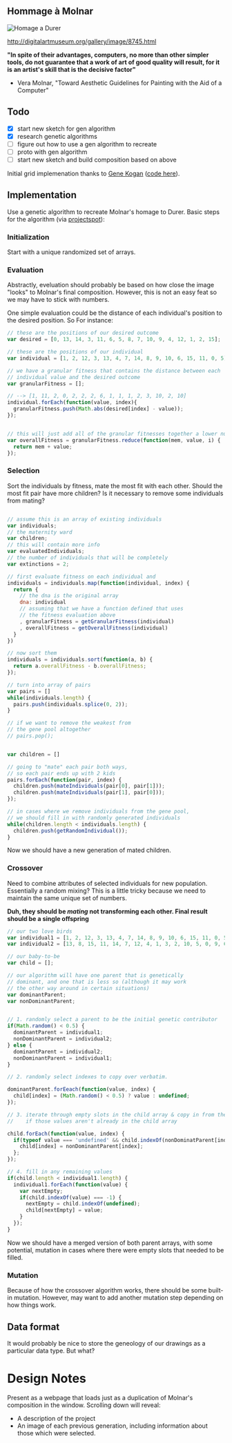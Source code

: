 Hommage à Molnar
---------------- 

![Homage a Durer](http://digitalartmuseum.org/molnar/images/molnar_hommage_d_rer.jpg)

http://digitalartmuseum.org/gallery/image/8745.html

**"In spite of their advantages, computers, no more than other simpler tools, do not guarantee that a work of art of good quality will result, for it is an artist's skill that is the decisive factor"**

 - Vera Molnar, "Toward Aesthetic Guidelines for Painting with the Aid of a Computer"

Todo
----

 - [x] start new sketch for gen algorithm
 - [x] research genetic algorithms
 - [ ] figure out how to use a gen algorithm to recreate
 - [ ] proto with gen algorithm 
 - [ ] start new sketch and build composition based on above

Initial grid implemenation thanks to [Gene Kogan](http://twitter.com/genekogan) ([code here](https://github.com/genekogan/sfpc-code)).


Implementation
---------------

Use a genetic algorithm to recreate Molnar's homage to Durer. Basic steps for the algorithm (via [projectspot](http://www.theprojectspot.com/tutorial-post/creating-a-genetic-algorithm-for-beginners/3)):


### Initialization

Start with a unique randomized set of arrays.

### Evaluation

Abstractly, eveluation should probably be based on how close the image "looks" to Molnar's final composition. However, this is not an easy feat so we may have to stick with numbers.

One simple evaluation could be the distance of each individual's position to the desired position. So For instance:

```javascript
// these are the positions of our desired outcome
var desired = [0, 13, 14, 3, 11, 6, 5, 8, 7, 10, 9, 4, 12, 1, 2, 15];

// these are the positions of our individual
var individual = [1, 2, 12, 3, 13, 4, 7, 14, 8, 9, 10, 6, 15, 11, 0, 5];

// we have a granular fitness that contains the distance between each
// individual value and the desired outcome
var granularFitness = [];

// --> [1, 11, 2, 0, 2, 2, 2, 6, 1, 1, 1, 2, 3, 10, 2, 10]
individual.forEach(function(value, index){
  granularFitness.push(Math.abs(desired[index] - value));
});


// this will just add all of the granular fitnesses together a lower number is better
var overallFitness = granularFitness.reduce(function(mem, value, i) {
  return mem + value;
});
```

### Selection

Sort the individuals by fitness, mate the most fit with each other. Should the most fit pair have more children? Is it necessary to remove some individuals from mating?

```javascript

// assume this is an array of existing individuals
var individuals;
// the maternity ward
var children;
// this will contain more info
var evaluatedIndividuals;
// the number of individuals that will be completely
var extinctions = 2;

// first evaluate fitness on each individual and
individuals = individuals.map(function(individual, index) {
  return {
    // the dna is the original array
    dna: individual
    // assuming that we have a function defined that uses
    // the fitness evaluation above
    , granularFitness = getGranularFitness(individual)
    , overallFitness = getOverallFitness(individual)
  }
})

// now sort them
individuals = individuals.sort(function(a, b) {
  return a.overallFitness - b.overallFitness;
});

// turn into array of pairs
var pairs = []
while(individuals.length) {
  pairs.push(individuals.splice(0, 2));
}

// if we want to remove the weakest from
// the gene pool altogether
// pairs.pop();


var children = []

// going to "mate" each pair both ways,
// so each pair ends up with 2 kids
pairs.forEach(function(pair, index) {
  children.push(mateIndividuals(pair[0], pair[1]));
  children.push(mateIndividuals(pair[1], pair[0]));
});

// in cases where we remove individuals from the gene pool,
// we should fill in with randomly generated individuals
while(children.length < individuals.length) {
  children.push(getRandomIndividual());
}

```

Now we should have a new generation of mated children.

### Crossover

Need to combine attributes of selected individuals for new population. Essentially a random mixing? This is a little tricky because we need to maintain the same unique set of numbers.


**Duh, they should be _mating_ not transforming each other. Final result should be a single offspring**

```javascript
// our two love birds
var individual1 = [1, 2, 12, 3, 13, 4, 7, 14, 8, 9, 10, 6, 15, 11, 0, 5];
var individual2 = [13, 8, 15, 11, 14, 7, 12, 4, 1, 3, 2, 10, 5, 0, 9, 6];

// our baby-to-be
var child = [];

// our algorithm will have one parent that is genetically
// dominant, and one that is less so (although it may work
// the other way around in certain situations)
var dominantParent;
var nonDominantParent;


// 1. randomly select a parent to be the initial genetic contributor
if(Math.random() < 0.5) {
  dominantParent = individual1;
  nonDominantParent = individual2;
} else {
  dominantParent = individual2;
  nonDominantParent = individual1;  
}

// 2. randomly select indexes to copy over verbatim.

dominantParent.forEeach(function(value, index) {
  child[index] = (Math.random() < 0.5) ? value : undefined;
});

// 3. iterate through empty slots in the child array & copy in from the other parent
//    if those values aren't already in the child array

child.forEach(function(value, index) {
  if(typeof value === 'undefined' && child.indexOf(nonDominatParent[index]) === -1) {
    child[index] = nonDominantParent[index];
  };
});

// 4. fill in any remaining values
if(child.length < individual1.length) {
  individual1.forEach(function(value) {
    var nextEmpty;
    if(child.indexOf(value) === -1) {
      nextEmpty = child.indexOf(undefined);
      child[nextEmpty] = value;
    }
  });
}
```

Now we should have a merged version of both parent arrays, with some potential, mutation in cases where there were empty slots that needed to be filled.

### Mutation

Because of how the crossover algorithm works, there should be some built-in mutation. However, may want to add another mutation step depending on how things work.

## Data format

It would probably be nice to store the geneology of our drawings as a particular data type. But what?


Design Notes
============

Present as a webpage that loads just as a duplication of Molnar's composition in the window. Scrolling down will reveal:

 - A description of the project
 - An image of each previous generation, including information about those which were selected.

